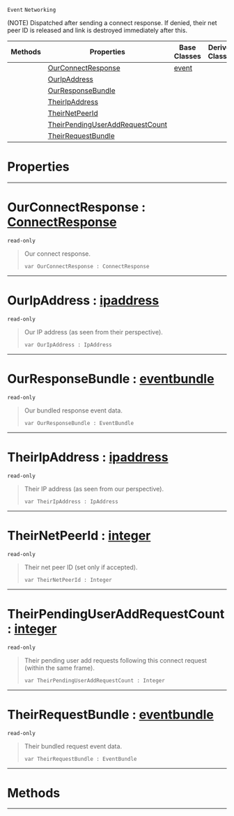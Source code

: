 `Event` `Networking`



(NOTE) Dispatched after sending a connect response. If denied, their net peer ID is released and link is destroyed immediately after this.

|Methods|Properties|Base Classes|Derived Classes|
|---|---|---|---|
| |[ OurConnectResponse](https://github.com/zeroengineteam/ZeroDocs/code_reference/class_reference/netpeersentconnectresponse.markdown#ourconnectresponse-zero)|[event](https://github.com/zeroengineteam/ZeroDocs/code_reference/class_reference/event.markdown)| |
| |[ OurIpAddress](https://github.com/zeroengineteam/ZeroDocs/code_reference/class_reference/netpeersentconnectresponse.markdown#ouripaddress-zero-engine)| | |
| |[ OurResponseBundle](https://github.com/zeroengineteam/ZeroDocs/code_reference/class_reference/netpeersentconnectresponse.markdown#ourresponsebundle-zero-e)| | |
| |[ TheirIpAddress](https://github.com/zeroengineteam/ZeroDocs/code_reference/class_reference/netpeersentconnectresponse.markdown#theiripaddress-zero-engi)| | |
| |[ TheirNetPeerId](https://github.com/zeroengineteam/ZeroDocs/code_reference/class_reference/netpeersentconnectresponse.markdown#theirnetpeerid-zero-engi)| | |
| |[ TheirPendingUserAddRequestCount](https://github.com/zeroengineteam/ZeroDocs/code_reference/class_reference/netpeersentconnectresponse.markdown#theirpendinguseraddreque)| | |
| |[ TheirRequestBundle](https://github.com/zeroengineteam/ZeroDocs/code_reference/class_reference/netpeersentconnectresponse.markdown#theirrequestbundle-zero)| | |


 #  Properties


---  
 #  OurConnectResponse : [ConnectResponse](https://github.com/zeroengineteam/ZeroDocs/code_reference/enum_reference.markdown#connectresponse)

 `read-only`

> Our connect response.
> ``` lang=cpp, name=Zilch
> var OurConnectResponse : ConnectResponse


---  
 #  OurIpAddress : [ipaddress](https://github.com/zeroengineteam/ZeroDocs/code_reference/class_reference/ipaddress.markdown)

 `read-only`

> Our IP address (as seen from their perspective).
> ``` lang=cpp, name=Zilch
> var OurIpAddress : IpAddress


---  
 #  OurResponseBundle : [eventbundle](https://github.com/zeroengineteam/ZeroDocs/code_reference/class_reference/eventbundle.markdown)

 `read-only`

> Our bundled response event data.
> ``` lang=cpp, name=Zilch
> var OurResponseBundle : EventBundle


---  
 #  TheirIpAddress : [ipaddress](https://github.com/zeroengineteam/ZeroDocs/code_reference/class_reference/ipaddress.markdown)

 `read-only`

> Their IP address (as seen from our perspective).
> ``` lang=cpp, name=Zilch
> var TheirIpAddress : IpAddress


---  
 #  TheirNetPeerId : [integer](https://github.com/zeroengineteam/ZeroDocs/code_reference/zilch_base_types/integer.markdown)

 `read-only`

> Their net peer ID (set only if accepted).
> ``` lang=cpp, name=Zilch
> var TheirNetPeerId : Integer


---  
 #  TheirPendingUserAddRequestCount : [integer](https://github.com/zeroengineteam/ZeroDocs/code_reference/zilch_base_types/integer.markdown)

 `read-only`

> Their pending user add requests following this connect request (within the same frame).
> ``` lang=cpp, name=Zilch
> var TheirPendingUserAddRequestCount : Integer


---  
 #  TheirRequestBundle : [eventbundle](https://github.com/zeroengineteam/ZeroDocs/code_reference/class_reference/eventbundle.markdown)

 `read-only`

> Their bundled request event data.
> ``` lang=cpp, name=Zilch
> var TheirRequestBundle : EventBundle


---  
 #  Methods


---  
 

 